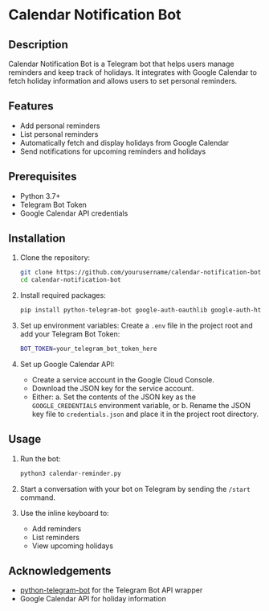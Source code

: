 # Calendar Notification Bot

## Description

Calendar Notification Bot is a Telegram bot that helps users manage reminders and keep track of holidays. It integrates with Google Calendar to fetch holiday information and allows users to set personal reminders.

## Features

- Add personal reminders
- List personal reminders
- Automatically fetch and display holidays from Google Calendar
- Send notifications for upcoming reminders and holidays

## Prerequisites

- Python 3.7+
- Telegram Bot Token
- Google Calendar API credentials

## Installation

1. Clone the repository:

   ```bash
   git clone https://github.com/yourusername/calendar-notification-bot.git
   cd calendar-notification-bot
   ```

2. Install required packages:

   ```bash
   pip install python-telegram-bot google-auth-oauthlib google-auth-httplib2 google-api-python-client python-dotenv
   ```

3. Set up environment variables:
   Create a `.env` file in the project root and add your Telegram Bot Token:

   ```bash
   BOT_TOKEN=your_telegram_bot_token_here
   ```

4. Set up Google Calendar API:
   - Create a service account in the Google Cloud Console.
   - Download the JSON key for the service account.
   - Either:
     a. Set the contents of the JSON key as the `GOOGLE_CREDENTIALS` environment variable, or
     b. Rename the JSON key file to `credentials.json` and place it in the project root directory.

## Usage

1. Run the bot:

   ```bash
   python3 calendar-reminder.py
   ```

2. Start a conversation with your bot on Telegram by sending the `/start` command.

3. Use the inline keyboard to:
   - Add reminders
   - List reminders
   - View upcoming holidays

## Acknowledgements

- [python-telegram-bot](https://github.com/python-telegram-bot/python-telegram-bot) for the Telegram Bot API wrapper
- Google Calendar API for holiday information

